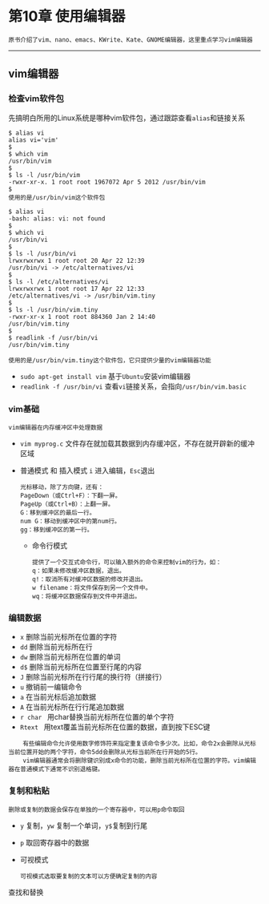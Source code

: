 # 第10章 使用编辑器
	原书介绍了vim、nano、emacs、KWrite、Kate、GNOME编辑器，这里重点学习vim编辑器

---

## vim编辑器
### 检查vim软件包

​	先搞明白所用的Linux系统是哪种vim软件包，通过跟踪查看`alias`和链接关系

```
$ alias vi
alias vi='vim'
$
$ which vim
/usr/bin/vim
$
$ ls -l /usr/bin/vim
-rwxr-xr-x. 1 root root 1967072 Apr 5 2012 /usr/bin/vim
$
使用的是/usr/bin/vim这个软件包
```

```
$ alias vi
-bash: alias: vi: not found
$
$ which vi
/usr/bin/vi
$
$ ls -l /usr/bin/vi
lrwxrwxrwx 1 root root 20 Apr 22 12:39
/usr/bin/vi -> /etc/alternatives/vi
$
$ ls -l /etc/alternatives/vi
lrwxrwxrwx 1 root root 17 Apr 22 12:33
/etc/alternatives/vi -> /usr/bin/vim.tiny
$
$ ls -l /usr/bin/vim.tiny
-rwxr-xr-x 1 root root 884360 Jan 2 14:40
/usr/bin/vim.tiny
$
$ readlink -f /usr/bin/vi
/usr/bin/vim.tiny

使用的是/usr/bin/vim.tiny这个软件包，它只提供少量的vim编辑器功能
```
- `sudo apt-get install vim` 基于`Ubuntu`安装vim编辑器
- `readlink -f /usr/bin/vi` 查看`vi`链接关系，会指向`/usr/bin/vim.basic`

### vim基础

```
vim编辑器在内存缓冲区中处理数据
```

- `vim myprog.c` 文件存在就加载其数据到内存缓冲区，不存在就开辟新的缓冲区域

- 普通模式 和 插入模式 `i` 进入编辑，`Esc`退出

  ```
  光标移动，除了方向键，还有：
  PageDown（或Ctrl+F）：下翻一屏。
  PageUp（或Ctrl+B）：上翻一屏。
  G：移到缓冲区的最后一行。
  num G：移动到缓冲区中的第num行。
  gg：移到缓冲区的第一行。
  ```
	- 命令行模式
	
	  ```
	  提供了一个交互式命令行，可以输入额外的命令来控制vim的行为，如：
	  q：如果未修改缓冲区数据，退出。
	  q!：取消所有对缓冲区数据的修改并退出。
	  w filename：将文件保存到另一个文件中。
	  wq：将缓冲区数据保存到文件中并退出。
	  ```
	

### 编辑数据

- `x` 删除当前光标所在位置的字符
- `dd` 删除当前光标所在行
- `dw` 删除当前光标所在位置的单词
- `d$` 删除当前光标所在位置至行尾的内容
- `J` 删除当前光标所在行行尾的换行符（拼接行）
- `u` 撤销前一编辑命令
- `a` 在当前光标后追加数据
- `A` 在当前光标所在行行尾追加数据
- `r char ` 用char替换当前光标所在位置的单个字符
- `Rtext ` 用text覆盖当前光标所在位置的数据，直到按下ESC键

```
	有些编辑命令允许使用数字修饰符来指定重复该命令多少次。比如，命令2x会删除从光标当前位置开始的两个字符，命令5dd会删除从光标当前所在行开始的5行。
	vim编辑器通常会将删除键识别成x命令的功能，删除当前光标所在位置的字符。vim编辑
器在普通模式下通常不识别退格键。
```

### 复制和粘贴

```
删除或复制的数据会保存在单独的一个寄存器中，可以用p命令取回
```

- `y` 复制，`yw` 复制一个单词，`y$`复制到行尾 

- `p` 取回寄存器中的数据

- 可视模式

  ```
  可视模式选取要复制的文本可以方便确定复制的内容
  ```

查找和替换